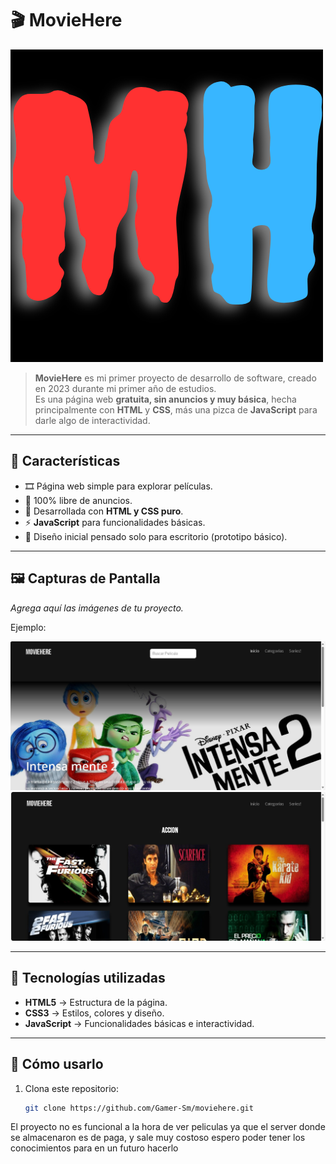 # 🎬 MovieHere

![Logo del Proyecto](./Asetts/Imagenes/Logo.png)  
> **MovieHere** es mi primer proyecto de desarrollo de software, creado en 2023 durante mi primer año de estudios.  
> Es una página web **gratuita, sin anuncios y muy básica**, hecha principalmente con **HTML** y **CSS**, más una pizca de **JavaScript** para darle algo de interactividad.

---

## 🌟 Características

- 🎞️ Página web simple para explorar películas.  
- 🚫 100% libre de anuncios.  
- 🎨 Desarrollada con **HTML y CSS puro**.  
- ⚡ **JavaScript** para funcionalidades básicas.  
- 📱 Diseño inicial pensado solo para escritorio (prototipo básico).  

---

## 🖼️ Capturas de Pantalla

_Agrega aquí las imágenes de tu proyecto._  

Ejemplo:  

![Captura 1](./Asetts/Imagenes/Captura1.jpeg)  
![Captura 2](./Asetts/Imagenes/Captura2.jpeg)  

---

## 📂 Tecnologías utilizadas

- **HTML5** → Estructura de la página.  
- **CSS3** → Estilos, colores y diseño.  
- **JavaScript** → Funcionalidades básicas e interactividad.  

---

## 🚀 Cómo usarlo

1. Clona este repositorio:  
   ```bash
   git clone https://github.com/Gamer-Sm/moviehere.git

El proyecto no es funcional a la hora de ver peliculas ya que el server donde se almacenaron es de paga, y sale muy costoso espero poder tener los conocimientos para en un futuro hacerlo